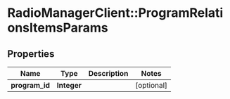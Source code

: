 # RadioManagerClient::ProgramRelationsItemsParams

## Properties
Name | Type | Description | Notes
------------ | ------------- | ------------- | -------------
**program_id** | **Integer** |  | [optional] 


